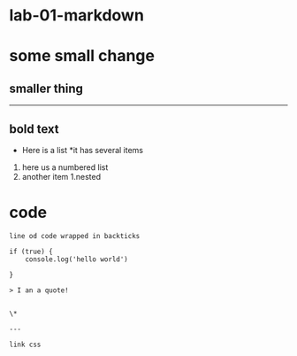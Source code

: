 # lab-01-markdown
# some small change
## smaller thing
---
**bold text**
---

* Here is a list
*it has several items
1. here us a numbered list
1. another item
    1.nested 
# code
`line od code wrapped in backticks`

```
if (true) {
    console.log('hello world')

} 

> I an a quote!


\* 

---

link css



